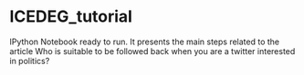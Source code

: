 # ICEDEG_tutorial
IPython Notebook ready to run. It presents the main steps related to the article Who is suitable to be followed back when you are a twitter interested in politics?
